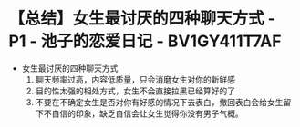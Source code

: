 # 【总结】女生最讨厌的四种聊天方式 - P1 - 池子的恋爱日记 - BV1GY411T7AF

-   女生最讨厌的四种聊天方式
    1.  聊天频率过高，内容低质量，只会消磨女生对你的新鲜感
    2.  目的性太强的相处方式，女生不会直接拉黑已经算好的了
    3.  不要在不确定女生是否对你有好感的情况下去表白，撤回表白会给女生留下不自信的印象，缺乏自信会让女生觉得你没有男子气概。